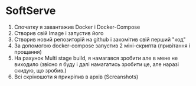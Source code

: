 # SoftServe
1) Спочатку я завантажив Docker і Docker-Compose
2) Створив свій Image i запустив його
3) Створив новий репозиторій на github і закомітив свій перший "код"
4) За допомогою docker-compose запустив 2 міні-скрипта (привітання і прощання)
5) На рахунок Multi stage build, я намагався зробити але в мене не виходило (звісно я буду і далі намагатись зробити це, але наразі скидую, що зробив.)
6) Всі скріношоти я прикріпив в архів (Screanshots)
